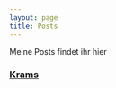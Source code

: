 ```yaml
---
layout: page
title: Posts
---
```


Meine Posts findet ihr hier

### [Krams](post/October22 "Versuche es doch mal")
